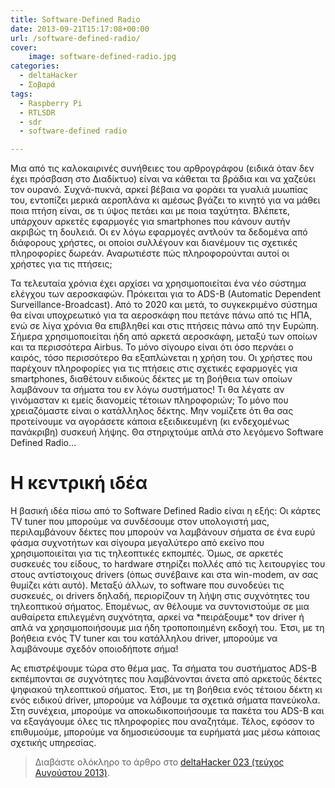 ```yaml
---
title: Software-Defined Radio
date: 2013-09-21T15:17:08+00:00
url: /software-defined-radio/
cover:
    image: software-defined-radio.jpg
categories:
  - deltaHacker
  - Σοβαρά
tags:
  - Raspberry Pi
  - RTLSDR
  - sdr
  - software-defined radio

---
```

Μια από τις καλοκαιρινές συνήθειες του αρθρογράφου (ειδικά όταν δεν έχει πρόσβαση στο Διαδίκτυο) είναι να κάθεται τα βράδια και να χαζεύει τον ουρανό. Συχνά-πυκνά, αρκεί βέβαια να φοράει τα γυαλιά μυωπίας του, εντοπίζει μερικά αεροπλάνα κι αμέσως βγάζει το κινητό για να μάθει ποια πτήση είναι, σε τι ύψος πετάει και με ποια ταχύτητα. Βλέπετε, υπάρχουν αρκετές εφαρμογές για smartphones που κάνουν αυτήν ακριβώς τη δουλειά. Οι εν λόγω εφαρμογές αντλούν τα δεδομένα από διάφορους χρήστες, οι οποίοι συλλέγουν και διανέμουν τις σχετικές πληροφορίες δωρεάν. Αναρωτιέστε πώς πληροφορούνται αυτοί οι χρήστες για τις πτήσεις;

Τα τελευταία χρόνια έχει αρχίσει να χρησιμοποιείται ένα νέο σύστημα ελέγχου των αεροσκαφών. Πρόκειται για το ADS-B (Automatic Dependent Surveillance-Broadcast). Από το 2020 και μετά, το συγκεκριμένο σύστημα θα είναι υποχρεωτικό για τα αεροσκάφη που πετάνε πάνω από τις ΗΠΑ, ενώ σε λίγα χρόνια θα επιβληθεί και στις πτήσεις πάνω από την Ευρώπη. Σήμερα χρησιμοποιείται ήδη από αρκετά αεροσκάφη, μεταξύ των οποίων και τα περισσότερα Airbus. Το μόνο σίγουρο είναι ότι όσο περνάει ο καιρός, τόσο περισσότερο θα εξαπλώνεται η χρήση του. Οι χρήστες που παρέχουν πληροφορίες για τις πτήσεις στις σχετικές εφαρμογές για smartphones, διαθέτουν ειδικούς δέκτες με τη βοήθεια των οποίων λαμβάνουν τα σήματα του εν λόγω συστήματος! Τι θα λέγατε αν γινόμασταν κι εμείς διανομείς τέτοιων πληροφοριών; Το μόνο που χρειαζόμαστε είναι ο κατάλληλος δέκτης. Μην νομίζετε ότι θα σας προτείνουμε να αγοράσετε κάποια εξειδικευμένη (κι ενδεχομένως πανάκριβη) συσκευή λήψης. Θα στηριχτούμε απλά στο λεγόμενο Software Defined Radio&#8230;

# Η κεντρική ιδέα

Η βασική ιδέα πίσω από το Software Defined Radio είναι η εξής: Οι κάρτες TV tuner που μπορούμε να συνδέσουμε στον υπολογιστή μας, περιλαμβάνουν δέκτες που μπορούν να λαμβάνουν σήματα σε ένα ευρύ φάσμα συχνοτήτων και σίγουρα μεγαλύτερο από εκείνο που χρησιμοποιείται για τις τηλεοπτικές εκπομπές. Όμως, σε αρκετές συσκευές του είδους, το hardware στηρίζει πολλές από τις λειτουργίες του στους αντίστοιχους drivers (όπως συνέβαινε και στα win-modem, αν σας θυμίζει κάτι αυτό). Μεταξύ άλλων, το software που συνοδεύει τις συσκευές, οι drivers δηλαδή, περιορίζουν τη λήψη στις συχνότητες του τηλεοπτικού σήματος. Επομένως, αν θέλουμε να συντονιστούμε σε μια αυθαίρετα επιλεγμένη συχνότητα, αρκεί να \*πειράξουμε\* τον driver ή απλά να χρησιμοποιήσουμε μια ήδη τροποποιημένη εκδοχή του. Έτσι, με τη βοήθεια ενός TV tuner και του κατάλληλου driver, μπορούμε να λαμβάνουμε σχεδόν οποιοδήποτε σήμα!

Ας επιστρέψουμε τώρα στο θέμα μας. Τα σήματα του συστήματος ADS-B εκπέμπονται σε συχνότητες που λαμβάνονται άνετα από αρκετούς δέκτες ψηφιακού τηλεοπτικού σήματος. Έτσι, με τη βοήθεια ενός τέτοιου δέκτη κι ενός ειδικού driver, μπορούμε να λάβουμε τα σχετικά σήματα πανεύκολα. Στη συνέχεια, μπορούμε να αποκωδικοποιήσουμε τα πακέτα του ADS-B και να εξαγάγουμε όλες τις πληροφορίες που αναζητάμε. Τέλος, εφόσον το επιθυμούμε, μπορούμε να δημοσιεύσουμε τα ευρήματά μας μέσω κάποιας σχετικής υπηρεσίας.

> Διαβάστε ολόκληρο το άρθρο στο <a href="http://deltahacker.gr/2013/08/27/deltahacker023/" title="deltaHacker 023 - Die Leckere Käsetaschen Edition" target="_blank" rel="noopener noreferrer nofollow" class="broken_link">deltaHacker 023 (τεύχος Αυγούστου 2013)</a>.
